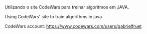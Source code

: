 Utilizando o site CodeWars para treinar algoritmos em JAVA.

Using CodeWars' site to train algorithms in java.

CodeWars account: https://www.codewars.com/users/gabrielfruet